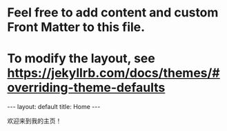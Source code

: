 # Feel free to add content and custom Front Matter to this file.
# To modify the layout, see https://jekyllrb.com/docs/themes/#overriding-theme-defaults


​---
layout: default
title: Home
​---

欢迎来到我的主页！
